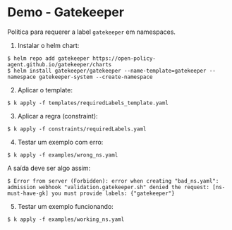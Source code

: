 # Demo - Gatekeeper
Política para requerer a label `gatekeeper` em namespaces.

1. Instalar o helm chart:
```shell
$ helm repo add gatekeeper https://open-policy-agent.github.io/gatekeeper/charts
$ helm install gatekeeper/gatekeeper --name-template=gatekeeper --namespace gatekeeper-system --create-namespace

```
2. Aplicar o template:
```shell
$ k apply -f templates/requiredLabels_template.yaml
```

3. Aplicar a regra (constraint):
```shell
$ k apply -f constraints/requiredLabels.yaml
```

4. Testar um exemplo com erro:
```shell
$ k apply -f examples/wrong_ns.yaml
```
A saída deve ser algo assim:
```shell
$ Error from server (Forbidden): error when creating "bad_ns.yaml": admission webhook "validation.gatekeeper.sh" denied the request: [ns-must-have-gk] you must provide labels: {"gatekeeper"}
```

5. Testar um exemplo funcionando:
```shell
$ k apply -f examples/working_ns.yaml
```
